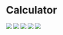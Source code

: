 # Calculator
![](https://tokei.rs/b1/github/Fritzist/Calculator)
![](https://tokei.rs/b1/github/Fritzist/Calculator?category=blanks)
![](https://tokei.rs/b1/github/Fritzist/Calculator?category=code)
![](https://tokei.rs/b1/github/Fritzist/Calculator?category=comments)
![](https://tokei.rs/b1/github/Fritzist/Calculator?category=files)